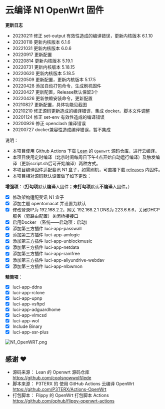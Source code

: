 # 云编译 N1 OpenWrt 固件

**更新日志**
- 20230211 修正 set-output 有效性造成的编译错误，更新内核版本 6.1.10
- 20230118 更新内核版本 6.1.6
- 20221031 更新内核版本 6.0.6
- 20220917 更新配置
- 20220814 更新内核版本 5.19.1
- 20220731 更新内核版本 5.18.15
- 20220620 更新内核版本 5.18.5
- 20220509 更新配置，更新内核版本 5.17.5
- 20220428 添加自动打包命令，生成刷机固件
- 20220427 更新配置，Release默认保留3个
- 20220426 更新依赖安装命令，更新配置
- 20210827 更新配置，具体功能见截图
- 20210210 修正源码更新造成的编译错误，集成 docker。脚本文件调整
- 20201124 修正 set-env 有效性造成的编译错误
- 20200926 修正 openclash 编译错误
- 20200727 docker兼容性造成编译错误，暂不集成

说明：
- 本项目使用 Github Actions 下载 [Lean](https://github.com/coolsnowwolf/lede) 的 `Openwrt` 源码仓库，进行云编译。
- 本项目使用定时编译（北京时间每周日下午4点开始自动运行编译）及触发编译（更新script.sh后可开始编译）两种方式。
- 本项目编译固件适配斐讯 N1 盒子，如需刷机，可直接下载 [releases](https://github.com/oj8k/Cloud-N1-OpenWrt/releases) 内固件。
- 本项目相对源码默认设置做了如下更改：

**增强项**：（**打勾项**默认**编译**入固件；**未打勾项**默认**不编译**入固件。）
  - [x] 修改架构适配斐讯 N1 盒子
  - [x] 添加主题 opentomacat 并设置为默认
  - [x] 修改登录IP为 192.168.2.2，网关 192.168.2.1 DNS为 223.6.6.6，关闭DHCP服务（旁路由配置）关闭桥接接口
  - [x] 启用Docker （系统——启动项：启动）
  - [x] 添加第三方插件 luci-app-passwall   
  - [x] 添加第三方插件 luci-app-amlogic
  - [x] 添加第三方插件 luci-app-unblockmusic
  - [x] 添加第三方插件 luci-app-netdata 
  - [x] 添加第三方插件 luci-app-ramfree
  - [x] 添加第三方插件 luci-app-aliyundrive-webdav
  - [x] 添加第三方插件 luci-app-nlbwmon   
  
**精简项**：
  - [x] luci-app-ddns
  - [x] luci-app-rclone
  - [x] luci-app-upnp
  - [x] luci-app-vsftpd
  - [x] luci-app-adguardhome
  - [x] luci-app-vlmcsd
  - [x] luci-app-wol
  - [x] Include Binary
  - [x] luci-app-ssr-plus

![N1_OpenWRT.png](https://i.loli.net/2021/08/27/u4318mKdQlYtek2.png)

## 感谢 ❤️
- 源码来源： Lean 的 Openwrt 源码仓库 https://github.com/coolsnowwolf/lede
- 脚本来源： P3TERX 的 使用 GitHub Actions 云编译 OpenWrt https://github.com/P3TERX/Actions-OpenWrt
- 打包脚本： Flippy 的 OpenWrt 打包脚本 Actions https://github.com/ophub/flippy-openwrt-actions
